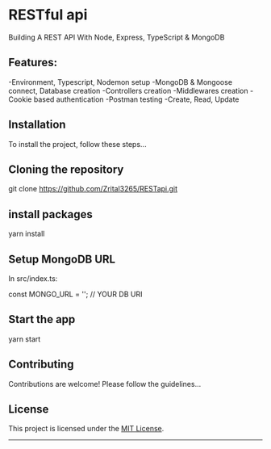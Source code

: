 # RESTful api

Building A REST API With Node, Express, TypeScript & MongoDB

## Features:

-Environment, Typescript, Nodemon setup
-MongoDB & Mongoose connect, Database creation
-Controllers creation
-Middlewares creation
-Cookie based authentication
-Postman testing
-Create, Read, Update

## Installation

To install the project, follow these steps...

## Cloning the repository

git clone https://github.com/Zrital3265/RESTapi.git

## install packages

yarn install

## Setup MongoDB URL

In src/index.ts:

const MONGO_URL = ''; // YOUR DB URI

## Start the app

yarn start

## Contributing

Contributions are welcome! Please follow the guidelines...

## License

This project is licensed under the [MIT License](LICENSE).

---
